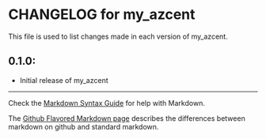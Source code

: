 # CHANGELOG for my_azcent

This file is used to list changes made in each version of my_azcent.

## 0.1.0:

* Initial release of my_azcent

- - -
Check the [Markdown Syntax Guide](http://daringfireball.net/projects/markdown/syntax) for help with Markdown.

The [Github Flavored Markdown page](http://github.github.com/github-flavored-markdown/) describes the differences between markdown on github and standard markdown.
